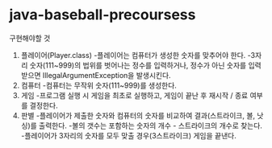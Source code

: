 # java-baseball-precoursess

구현해야할 것
1. 플레이어(Player.class)
    -플레이어는 컴퓨터가 생성한 숫자를 맞추어야 한다.
    -3자리 숫자(111~999)의 법위를 벗어나는 정수를 입력하거나, 정수가 아닌 숫자를 입력받으면 IllegalArgumentException을 발생시킨다.
2. 컴퓨터
    -컴퓨터는 무작위 숫자(111~999)를 생성한다.
3. 게임
    -프로그램 실행 시 게임을 최초로 실행하고, 게임이 끝난 후 재시작 / 종료 여부를 결정한다.
4. 판별
    -플레이어가 제출한 숫자와 컴퓨터의 숫자를 비교하여 결과(스트라이크, 볼, 낫싱)를 출력한다.
    -볼의 갯수는 포함하는 숫자의 개수 - 스트라이크의 개수로 찾는다.
    -플레이어가 3자리의 숫자를 모두 맞출 경우(3스트라이크) 게임을 끝낸다.
